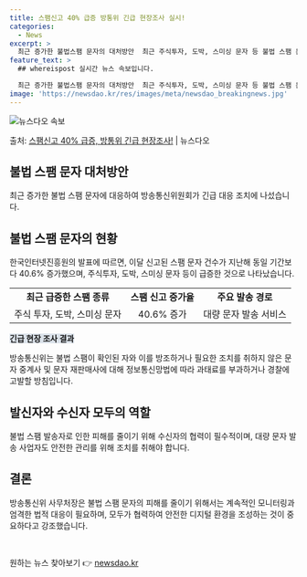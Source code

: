 ```yaml
---
title: 스팸신고 40% 급증 방통위 긴급 현장조사 실시!
categories:
  - News
excerpt: >
  최근 증가한 불법스팸 문자의 대처방안  최근 주식투자, 도박, 스미싱 문자 등 불법 스팸 문자가 급증하면서 …
feature_text: >
  ## whereispost 실시간 뉴스 속보입니다.

  최근 증가한 불법스팸 문자의 대처방안  최근 주식투자, 도박, 스미싱 문자 등 불법 스팸 문자가 급증하면서 …
image: 'https://newsdao.kr/res/images/meta/newsdao_breakingnews.jpg'
---
```


![뉴스다오 속보](https://newsdao.kr/res/images/meta/newsdao_breakingnews.jpg)

<p>출처: <a href="https://newsdao.kr/4355" rel="dofollow">스팸신고 40% 급증, 방통위 긴급 현장조사!</a> | 뉴스다오</p>

<h2 data-ke-size="size26">불법 스팸 문자 대처방안</h2>
<p data-ke-size="size16">최근 증가한 불법 스팸 문자에 대응하여 방송통신위원회가 긴급 대응 조치에 나섰습니다.</p>

<h2 data-ke-size="size24">불법 스팸 문자의 현황</h2>
<p data-ke-size="size16">한국인터넷진흥원의 발표에 따르면, 이달 신고된 스팸 문자 건수가 지난해 동일 기간보다 40.6% 증가했으며, 주식투자, 도박, 스미싱 문자 등이 급증한 것으로 나타났습니다.</p>

<table>
    <tr>
        <td style="text-align: center; height: 17px;"><b>최근 급증한 스팸 종류</b></td>
        <td style="text-align: center; height: 17px;"><b>스팸 신고 증가율</b></td>
        <td style="text-align: center; height: 17px;"><b>주요 발송 경로</b></td>
    </tr>
    <tr>
        <td style="text-align: center; height: 17px;">주식 투자, 도박, 스미싱 문자</td>
        <td style="text-align: center; height: 17px;">40.6% 증가</td>
        <td style="text-align: center; height: 17px;">대량 문자 발송 서비스</td>
    </tr>
</table>

<b><span style="background-color: #21538527;">긴급 현장 조사 결과</span></b>
<p data-ke-size="size16">방송통신위는 불법 스팸이 확인된 자와 이를 방조하거나 필요한 조치를 취하지 않은 문자 중계사 및 문자 재판매사에 대해 정보통신망법에 따라 과태료를 부과하거나 경찰에 고발할 방침입니다.</p>

<h2 data-ke-size="size24">발신자와 수신자 모두의 역할</h2>
<p data-ke-size="size16">불법 스팸 발송자로 인한 피해를 줄이기 위해 수신자의 협력이 필수적이며, 대량 문자 발송 사업자도 안전한 관리를 위해 조치를 취해야 합니다.</p>

<h2 data-ke-size="size24">결론</h2>
<p data-ke-size="size16">방송통신위 사무처장은 불법 스팸 문자의 피해를 줄이기 위해서는 계속적인 모니터링과 엄격한 법적 대응이 필요하며, 모두가 협력하여 안전한 디지털 환경을 조성하는 것이 중요하다고 강조했습니다.</p>

<p data-ke-size="size16">&nbsp;</p> 

원하는 뉴스 찾아보기 👉 <a href="https://newsdao.kr" rel="dofollow">newsdao.kr</a>


